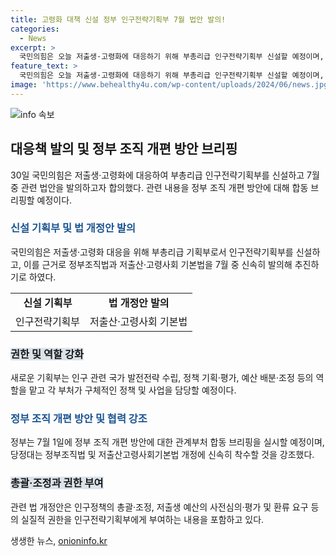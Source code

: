 ```yaml
---
title: 고령화 대책 신설 정부 인구전략기획부 7월 법안 발의!
categories:
  - News
excerpt: >
  국민의힘은 오늘 저출생·고령화에 대응하기 위해 부총리급 인구전략기획부 신설할 예정이며, 7월 중 정부가 관련 법안을 발의해 추진할 계획이다. 이에 따라 저출산·고령사회기본법을 전면 개정하는 방안도 검토 중이며, 내일은 정부 조직 개편 방안에 대한 브리핑이 예정되어 있다. 국민의힘은 이를 통해 정부 조직법 및 저출산고령사회기본법 개정에 신속히 착수할 것으로 밝혔다. (150자)
feature_text: >
  국민의힘은 오늘 저출생·고령화에 대응하기 위해 부총리급 인구전략기획부 신설할 예정이며, 7월 중 정부가 관련 법안을 발의해 추진할 계획이다. 이에 따라 저출산·고령사회기본법을 전면 개정하는 방안도 검토 중이며, 내일은 정부 조직 개편 방안에 대한 브리핑이 예정되어 있다. 국민의힘은 이를 통해 정부 조직법 및 저출산고령사회기본법 개정에 신속히 착수할 것으로 밝혔다. (150자)
image: 'https://www.behealthy4u.com/wp-content/uploads/2024/06/news.jpg'
---
```


<p><img src="https://www.behealthy4u.com/wp-content/uploads/2024/06/news.jpg" alt="info 속보" /></p>

<h2 data-ke-size="size26">대응책 발의 및 정부 조직 개편 방안 브리핑</h2>

<p data-ke-size="size16">30일 국민의힘은 저출생·고령화에 대응하여 부총리급 인구전략기획부를 신설하고 7월 중 관련 법안을 발의하고자 합의했다. 관련 내용을 정부 조직 개편 방안에 대해 합동 브리핑할 예정이다.</p>

<h3><b><span style="color: #1a5490;">신설 기획부 및 법 개정안 발의</span></b></h3>

<p data-ke-size="size16">국민의힘은 저출생·고령화 대응을 위해 부총리급 기획부로서 인구전략기획부를 신설하고, 이를 근거로 정부조직법과 저출산·고령사회 기본법을 7월 중 신속히 발의해 추진하기로 하였다.</p>

<table>
    <tbody>
        <tr>
            <td style="text-align: center; height: 17px;"><b>신설 기획부</b></td>
            <td style="text-align: center; height: 17px;"><b>법 개정안 발의</b></td>
        </tr>
        <tr>
            <td style="text-align: center; height: 17px;">인구전략기획부</td>
            <td style="text-align: center; height: 17px;">저출산·고령사회 기본법</td>
        </tr>
    </tbody>
</table>

<h3><b><span style="background-color: #21538527;">권한 및 역할 강화</span></b></h3>

<p data-ke-size="size16">새로운 기획부는 인구 관련 국가 발전전략 수립, 정책 기획·평가, 예산 배분·조정 등의 역할을 맡고 각 부처가 구체적인 정책 및 사업을 담당할 예정이다.</p>

<h3><b><span style="color: #1a5490;">정부 조직 개편 방안 및 협력 강조</span></b></h3>

<p data-ke-size="size16">정부는 7월 1일에 정부 조직 개편 방안에 대한 관계부처 합동 브리핑을 실시할 예정이며, 당정대는 정부조직법 및 저출산고령사회기본법 개정에 신속히 착수할 것을 강조했다.</p>

<h3><b><span style="background-color: #21538527;">총괄·조정과 권한 부여</span></b></h3>

<p data-ke-size="size16">관련 법 개정안은 인구정책의 총괄·조정, 저출생 예산의 사전심의·평가 및 환류 요구 등의 실질적 권한을 인구전략기획부에게 부여하는 내용을 포함하고 있다.</p>
생생한 뉴스, <a href="https://onioninfo.kr" rel="dofollow">onioninfo.kr</a>


